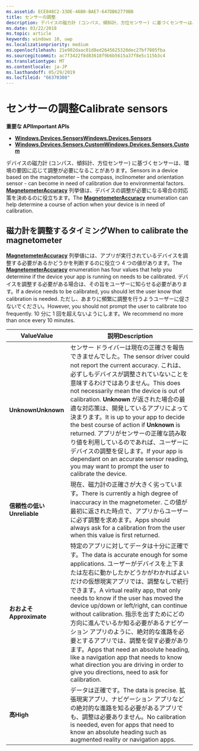 ```yaml
---
ms.assetid: ECE848C2-33DE-46B0-BAE7-647DB62779BB
title: センサーの調整
description: デバイスの磁力計 (コンパス、傾斜計、方位センサー) に基づくセンサーは、環境の要因に応じて調整が必要になることがあります。
ms.date: 03/22/2018
ms.topic: article
keywords: windows 10, uwp
ms.localizationpriority: medium
ms.openlocfilehash: 21e902daac01d8ed2645625320dec27bf7805fba
ms.sourcegitcommit: ac7f3422f8d83618f9b6b5615a37f8e5c115b3c4
ms.translationtype: MT
ms.contentlocale: ja-JP
ms.lasthandoff: 05/29/2019
ms.locfileid: "66370308"
---
```

# <a name="calibrate-sensors"></a><span data-ttu-id="bada6-104">センサーの調整</span><span class="sxs-lookup"><span data-stu-id="bada6-104">Calibrate sensors</span></span>


<span data-ttu-id="bada6-105">**重要な API**</span><span class="sxs-lookup"><span data-stu-id="bada6-105">**Important APIs**</span></span>

-   [<span data-ttu-id="bada6-106">**Windows.Devices.Sensors**</span><span class="sxs-lookup"><span data-stu-id="bada6-106">**Windows.Devices.Sensors**</span></span>](https://docs.microsoft.com/uwp/api/Windows.Devices.Sensors)
-   [<span data-ttu-id="bada6-107">**Windows.Devices.Sensors.Custom**</span><span class="sxs-lookup"><span data-stu-id="bada6-107">**Windows.Devices.Sensors.Custom**</span></span>](https://docs.microsoft.com/uwp/api/Windows.Devices.Sensors.Custom)

<span data-ttu-id="bada6-108">デバイスの磁力計 (コンパス、傾斜計、方位センサー) に基づくセンサーは、環境の要因に応じて調整が必要になることがあります。</span><span class="sxs-lookup"><span data-stu-id="bada6-108">Sensors in a device based on the magnetometer – the compass, inclinometer and orientation sensor - can become in need of calibration due to environmental factors.</span></span> <span data-ttu-id="bada6-109">[  **MagnetometerAccuracy**](https://docs.microsoft.com/uwp/api/Windows.Devices.Sensors.MagnetometerAccuracy) 列挙値は、デバイスの調整が必要になる場合の対応策を決めるのに役立ちます。</span><span class="sxs-lookup"><span data-stu-id="bada6-109">The [**MagnetometerAccuracy**](https://docs.microsoft.com/uwp/api/Windows.Devices.Sensors.MagnetometerAccuracy) enumeration can help determine a course of action when your device is in need of calibration.</span></span>

## <a name="when-to-calibrate-the-magnetometer"></a><span data-ttu-id="bada6-110">磁力計を調整するタイミング</span><span class="sxs-lookup"><span data-stu-id="bada6-110">When to calibrate the magnetometer</span></span>

<span data-ttu-id="bada6-111">[  **MagnetometerAccuracy**](https://docs.microsoft.com/uwp/api/Windows.Devices.Sensors.MagnetometerAccuracy) 列挙値には、アプリが実行されているデバイスを調整する必要があるかどうかを判断するのに役立つ 4 つの値があります。</span><span class="sxs-lookup"><span data-stu-id="bada6-111">The [**MagnetometerAccuracy**](https://docs.microsoft.com/uwp/api/Windows.Devices.Sensors.MagnetometerAccuracy) enumeration has four values that help you determine if the device your app is running on needs to be calibrated.</span></span> <span data-ttu-id="bada6-112">デバイスを調整する必要がある場合は、その旨をユーザーに知らせる必要があります。</span><span class="sxs-lookup"><span data-stu-id="bada6-112">If a device needs to be calibrated, you should let the user know that calibration is needed.</span></span> <span data-ttu-id="bada6-113">ただし、あまりに頻繁に調整を行うようユーザーに促さないでください。</span><span class="sxs-lookup"><span data-stu-id="bada6-113">However, you should not prompt the user to calibrate too frequently.</span></span> <span data-ttu-id="bada6-114">10 分に 1 回を超えないようにします。</span><span class="sxs-lookup"><span data-stu-id="bada6-114">We recommend no more than once every 10 minutes.</span></span>

| <span data-ttu-id="bada6-115">Value</span><span class="sxs-lookup"><span data-stu-id="bada6-115">Value</span></span>           | <span data-ttu-id="bada6-116">説明</span><span class="sxs-lookup"><span data-stu-id="bada6-116">Description</span></span>    |
| ----------------- | ------------------- |
| <span data-ttu-id="bada6-117">**Unknown**</span><span class="sxs-lookup"><span data-stu-id="bada6-117">**Unknown**</span></span>     | <span data-ttu-id="bada6-118">センサー ドライバーは現在の正確さを報告できませんでした。</span><span class="sxs-lookup"><span data-stu-id="bada6-118">The sensor driver could not report the current accuracy.</span></span> <span data-ttu-id="bada6-119">これは、必ずしもデバイスが調整されていないことを意味するわけではありません。</span><span class="sxs-lookup"><span data-stu-id="bada6-119">This does not necessarily mean the device is out of calibration.</span></span> <span data-ttu-id="bada6-120">**Unknown** が返された場合の最適な対応策は、開発しているアプリによって決まります。</span><span class="sxs-lookup"><span data-stu-id="bada6-120">It is up to your app to decide the best course of action if **Unknown** is returned.</span></span> <span data-ttu-id="bada6-121">アプリがセンサーの正確な読み取り値を利用しているのであれば、ユーザーにデバイスの調整を促します。</span><span class="sxs-lookup"><span data-stu-id="bada6-121">If your app is dependant on an accurate sensor reading, you may want to prompt the user to calibrate the device.</span></span> |
| <span data-ttu-id="bada6-122">**信頼性の低い**</span><span class="sxs-lookup"><span data-stu-id="bada6-122">**Unreliable**</span></span>  | <span data-ttu-id="bada6-123">現在、磁力計の正確さが大きく劣っています。</span><span class="sxs-lookup"><span data-stu-id="bada6-123">There is currently a high degree of inaccuracy in the magnetometer.</span></span> <span data-ttu-id="bada6-124">この値が最初に返された時点で、アプリからユーザーに必ず調整を求めます。</span><span class="sxs-lookup"><span data-stu-id="bada6-124">Apps should always ask for a calibration from the user when this value is first returned.</span></span> |
| <span data-ttu-id="bada6-125">**おおよそ**</span><span class="sxs-lookup"><span data-stu-id="bada6-125">**Approximate**</span></span> | <span data-ttu-id="bada6-126">特定のアプリに対してデータは十分に正確です。</span><span class="sxs-lookup"><span data-stu-id="bada6-126">The data is accurate enough for some applications.</span></span> <span data-ttu-id="bada6-127">ユーザーがデバイスを上下または左右に動かしたかどうかがわかればよいだけの仮想現実アプリでは、調整なしで続行できます。</span><span class="sxs-lookup"><span data-stu-id="bada6-127">A virtual reality app, that only needs to know if the user has moved the device up/down or left/right, can continue without calibration.</span></span> <span data-ttu-id="bada6-128">指示を出すためにどの方向に進んでいるか知る必要があるナビゲーション アプリのように、絶対的な進路を必要とするアプリでは、調整を促す必要があります。</span><span class="sxs-lookup"><span data-stu-id="bada6-128">Apps that need an absolute heading, like a navigation app that needs to know what direction you are driving in order to give you directions, need to ask for calibration.</span></span> |
| <span data-ttu-id="bada6-129">**高**</span><span class="sxs-lookup"><span data-stu-id="bada6-129">**High**</span></span>        | <span data-ttu-id="bada6-130">データは正確です。</span><span class="sxs-lookup"><span data-stu-id="bada6-130">The data is precise.</span></span> <span data-ttu-id="bada6-131">拡張現実アプリ、ナビゲーション アプリなどの絶対的な進路を知る必要があるアプリでも、調整は必要ありません。</span><span class="sxs-lookup"><span data-stu-id="bada6-131">No calibration is needed, even for apps that need to know an absolute heading such as augmented reality or navigation apps.</span></span> |
